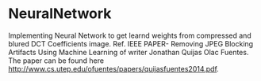 # NeuralNetwork
Implementing Neural Network to get learnd weights from compressed and blured DCT Coefficients image. Ref. IEEE PAPER- Removing JPEG Blocking Artifacts Using Machine Learning of writer Jonathan Quijas Olac Fuentes. The paper can be found here http://www.cs.utep.edu/ofuentes/papers/quijasfuentes2014.pdf.
